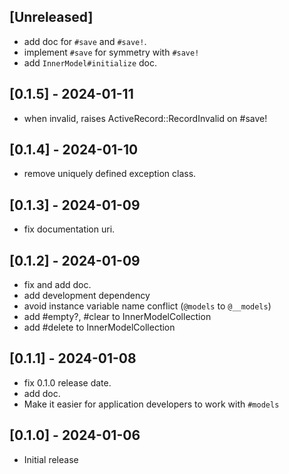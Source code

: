 ## [Unreleased]

- add doc for `#save` and `#save!`.
- implement `#save` for symmetry with `#save!`
- add `InnerModel#initialize` doc.

## [0.1.5] - 2024-01-11

- when invalid, raises ActiveRecord::RecordInvalid on #save!

## [0.1.4] - 2024-01-10

- remove uniquely defined exception class.

## [0.1.3] - 2024-01-09

- fix documentation uri.

## [0.1.2] - 2024-01-09

- fix and add doc.
- add development dependency
- avoid instance variable name conflict (`@models` to `@__models`)
- add #empty?, #clear to InnerModelCollection
- add #delete to InnerModelCollection

## [0.1.1] - 2024-01-08

- fix 0.1.0 release date.
- add doc.
- Make it easier for application developers to work with `#models`

## [0.1.0] - 2024-01-06

- Initial release
